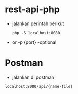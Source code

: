 # rest-api-php

* jalankan perintah berikut

     ```
    php -S localhost:8080 
    ```
* or -p {port} -optional

# Postman
* jalankan di postman 

```
localhost:8080/api/{name-file}
```

